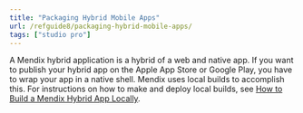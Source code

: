 ```yaml
---
title: "Packaging Hybrid Mobile Apps"
url: /refguide8/packaging-hybrid-mobile-apps/
tags: ["studio pro"]
---
```


A Mendix hybrid application is a hybrid of a web and native app. If you want to publish your hybrid app on the Apple App Store or Google Play, you have to wrap your app in a native shell. Mendix uses local builds to accomplish this. For instructions on how to make and deploy local builds, see [How to Build a Mendix Hybrid App Locally](/howto8/mobile/build-hybrid-locally/).
